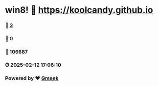 # win8! :link: https://koolcandy.github.io 
### :page_facing_up: [3](https://koolcandy.github.io/tag.html) 
### :speech_balloon: 0 
### :hibiscus: 106687 
### :alarm_clock: 2025-02-12 17:06:10 
### Powered by :heart: [Gmeek](https://github.com/Meekdai/Gmeek)
